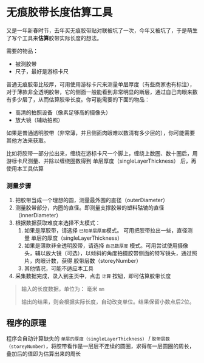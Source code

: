 # 无痕胶带长度估算工具

又是一年新春时节，去年买无痕胶带贴对联被坑了一次，今年又被坑了，于是萌生了写个工具来**估算**胶带实际长度的想法。

需要的物品：

-  被测胶带
-  尺子，最好是游标卡尺

普通无痕胶带比较厚，可用使用游标卡尺来测量单层厚度（有些商家也有标注），对于薄款非全透明胶带，它的侧面一般能看到非常明显的断层，通过自己肉眼来数有多少层了，从而估算胶带长度。你可能需要的下面的物品：

- 高清的拍照设备（像素足够高的摄像头）
- 放大镜（辅助拍照）

如果是普通透明胶带（非常薄，并且侧面肉眼难以数清有多少层的），你可能需要其他方法来获取。

比如将胶带一部分拉出来，缠绕在游标卡尺一个脚上，缠绕上数圈、数十圈后，用游标卡尺测量、并除以缠绕圈数得到 单层厚度（singleLayerThickness） 后，再使用本工具估算

### 测量步骤
1. 把胶带当成一个理想的圆，测量最外围的直径（outerDiameter）
2. 测量胶带部分，内圈的直径。即测量支撑胶带的塑料轱辘的直径（innerDiameter）
3. 根据数据获取难度来选择不太模式：
   1. 如果是厚胶带，请选择 `已知单层厚度`模式。 可用把胶带拉出一些，直径测量 单层的厚度（singleLayerThickness）
   2. 如果是薄款非全透明胶带，请选择 `自己数厚度` 模式。可用尝试使用摄像头，辅以放大镜（可选），以倾斜的角度拍摄胶带侧面的特写镜头，通过照片，肉眼计数，获得 胶带层数（storeyNumber）
   3. 其他情况，可能不适应本工具
4. 采集数据完成，录入到主页中，点击 `计算` 按钮，即可估算胶带长度

> 输入的长度数据，单位为： 毫米 `mm`
> 
> 输出的结果，则会根据实际长度，自动改变单位。结果保留小数点后2位。

## 程序的原理
程序会自动计算缺失的 `单层的厚度（singleLayerThickness）` / `胶带层数（storeyNumber）`，将胶带看作是一层层不连续的圆圈，求得每一层圆圈的周长，叠加后的值即为估算出来的周长 